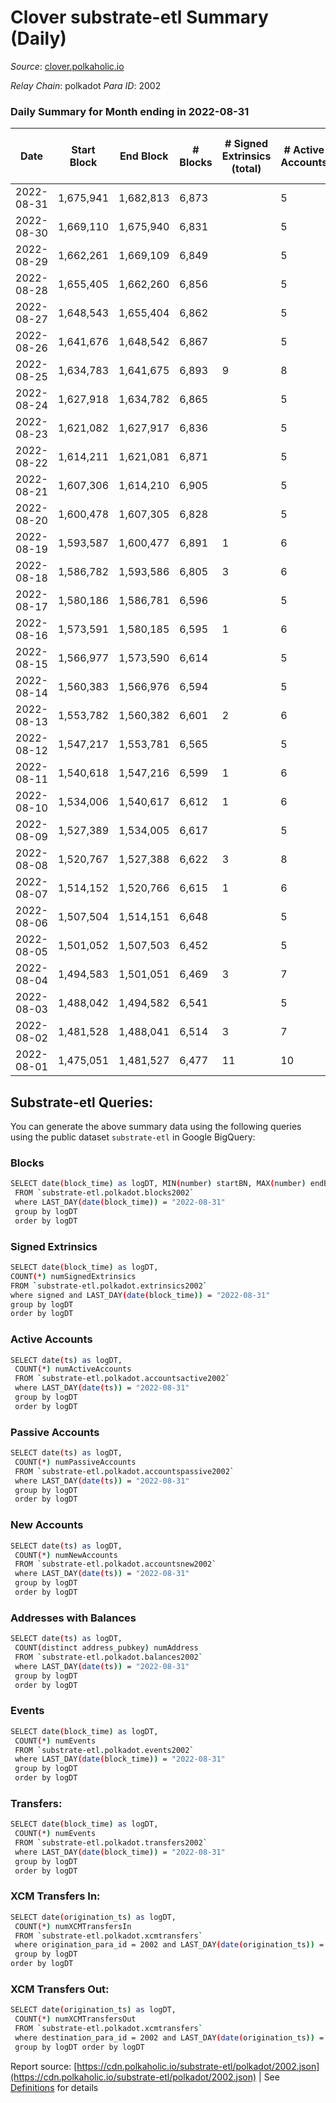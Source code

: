 # Clover substrate-etl Summary (Daily)

_Source_: [clover.polkaholic.io](https://clover.polkaholic.io)

*Relay Chain*: polkadot
*Para ID*: 2002



### Daily Summary for Month ending in 2022-08-31


| Date | Start Block | End Block | # Blocks | # Signed Extrinsics (total) | # Active Accounts | # Passive | # New | # Addresses with Balances | # Events | # Transfers | # XCM Transfers In | # XCM Transfers Out | Issues | 
| ---- | ----------- | --------- | -------- | --------------------------- | ----------------- | --------- | ----- | ------------------------- | -------- | ----------- | ------------------ | ------------------- | ------ |
| 2022-08-31 | 1,675,941 | 1,682,813 | 6,873 |  | 5 |  |  | 3,651 | 15,224 | 10 ($23.15) |   |   |  |
| 2022-08-30 | 1,669,110 | 1,675,940 | 6,831 |  | 5 |  |  | 3,651 | 15,435 | 33 ($89,091.63) |   |   |  |
| 2022-08-29 | 1,662,261 | 1,669,109 | 6,849 |  | 5 |  |  | 3,648 | 15,841 | 62 ($82,689.76) |   |   |  |
| 2022-08-28 | 1,655,405 | 1,662,260 | 6,856 |  | 5 |  |  | 3,648 | 15,314 | 46 ($10,352.28) |   |   |  |
| 2022-08-27 | 1,648,543 | 1,655,404 | 6,862 |  | 5 |  |  | 3,647 | 15,224 | 24 ($59,105.97) |   |   |  |
| 2022-08-26 | 1,641,676 | 1,648,542 | 6,867 |  | 5 |  |  | 3,645 | 15,431 | 16 ($7,824.79) |   |   |  |
| 2022-08-25 | 1,634,783 | 1,641,675 | 6,893 | 9 | 8 |  |  | 3,644 | 15,275 | 35 ($8,708.74) |   |   |  |
| 2022-08-24 | 1,627,918 | 1,634,782 | 6,865 |  | 5 |  |  | 3,640 | 15,404 | 44 ($11,850.38) |   |   |  |
| 2022-08-23 | 1,621,082 | 1,627,917 | 6,836 |  | 5 |  |  | 3,633 | 15,237 | 8 ($1,773.22) |   |   |  |
| 2022-08-22 | 1,614,211 | 1,621,081 | 6,871 |  | 5 |  |  | 3,631 | 15,402 | 39 ($9,905.35) |   |   |  |
| 2022-08-21 | 1,607,306 | 1,614,210 | 6,905 |  | 5 |  |  | 3,627 | 15,469 | 31 ($20,330.94) |   |   |  |
| 2022-08-20 | 1,600,478 | 1,607,305 | 6,828 |  | 5 |  |  | 3,626 | 15,184 | 15 ($16,389.08) |   |   |  |
| 2022-08-19 | 1,593,587 | 1,600,477 | 6,891 | 1 | 6 |  |  | 3,625 | 16,388 | 32 ($74,116.14) |   |   |  |
| 2022-08-18 | 1,586,782 | 1,593,586 | 6,805 | 3 | 6 |  |  | 3,622 | 15,924 | 42 ($47,007.51) |   |   |  |
| 2022-08-17 | 1,580,186 | 1,586,781 | 6,596 |  | 5 |  |  | 3,619 | 15,565 | 39 ($135,094.48) |   |   |  |
| 2022-08-16 | 1,573,591 | 1,580,185 | 6,595 | 1 | 6 |  |  | 3,619 | 14,970 | 27 ($7,423.09) |   |   |  |
| 2022-08-15 | 1,566,977 | 1,573,590 | 6,614 |  | 5 |  |  | 3,611 | 15,287 | 43 ($6,824.50) |   |   |  |
| 2022-08-14 | 1,560,383 | 1,566,976 | 6,594 |  | 5 |  |  | 3,607 | 16,114 | 124 ($129,993.88) |   |   |  |
| 2022-08-13 | 1,553,782 | 1,560,382 | 6,601 | 2 | 6 |  |  | 3,604 | 14,740 | 33 ($33,901.85) |   |   |  |
| 2022-08-12 | 1,547,217 | 1,553,781 | 6,565 |  | 5 |  |  | 3,603 | 14,723 | 45 ($12,404.37) |   |   |  |
| 2022-08-11 | 1,540,618 | 1,547,216 | 6,599 | 1 | 6 |  |  | 3,597 | 17,825 | 174 ($167,833.32) |   |   |  |
| 2022-08-10 | 1,534,006 | 1,540,617 | 6,612 | 1 | 6 |  |  | 3,570 | 16,133 | 105 ($66,640.75) |   |   |  |
| 2022-08-09 | 1,527,389 | 1,534,005 | 6,617 |  | 5 |  |  | 3,558 | 14,777 | 14 ($140.81) |   |   |  |
| 2022-08-08 | 1,520,767 | 1,527,388 | 6,622 | 3 | 8 |  |  | 3,545 | 14,645 | 8 ($2,288.55) |   |   |  |
| 2022-08-07 | 1,514,152 | 1,520,766 | 6,615 | 1 | 6 |  |  | 3,543 | 14,487 | 11 ($53,277.67) |   |   |  |
| 2022-08-06 | 1,507,504 | 1,514,151 | 6,648 |  | 5 |  |  | 3,541 | 15,138 | 59 ($3,479.97) |   |   |  |
| 2022-08-05 | 1,501,052 | 1,507,503 | 6,452 |  | 5 |  |  | 3,539 | 14,729 | 24 ($1,600.52) |   |   |  |
| 2022-08-04 | 1,494,583 | 1,501,051 | 6,469 | 3 | 7 |  |  | 3,535 | 15,763 | 93 ($38,176.18) |   |   |  |
| 2022-08-03 | 1,488,042 | 1,494,582 | 6,541 |  | 5 |  |  | 3,531 | 14,834 | 36 ($10,656.08) |   |   |  |
| 2022-08-02 | 1,481,528 | 1,488,041 | 6,514 | 3 | 7 |  |  | 3,525 | 15,408 | 35 ($175,523.26) |   |   |  |
| 2022-08-01 | 1,475,051 | 1,481,527 | 6,477 | 11 | 10 |  |  | 3,486 | 14,510 | 8 ($158.98) |   |   |  |

## Substrate-etl Queries:
You can generate the above summary data using the following queries using the public dataset `substrate-etl` in Google BigQuery:

### Blocks
```bash
SELECT date(block_time) as logDT, MIN(number) startBN, MAX(number) endBN, COUNT(*) numBlocks 
 FROM `substrate-etl.polkadot.blocks2002`  
 where LAST_DAY(date(block_time)) = "2022-08-31" 
 group by logDT 
 order by logDT
```

### Signed Extrinsics
```bash
SELECT date(block_time) as logDT, 
COUNT(*) numSignedExtrinsics 
FROM `substrate-etl.polkadot.extrinsics2002`  
where signed and LAST_DAY(date(block_time)) = "2022-08-31" 
group by logDT 
order by logDT
```

### Active Accounts
```bash
SELECT date(ts) as logDT, 
 COUNT(*) numActiveAccounts 
 FROM `substrate-etl.polkadot.accountsactive2002` 
 where LAST_DAY(date(ts)) = "2022-08-31" 
 group by logDT 
 order by logDT
```

### Passive Accounts
```bash
SELECT date(ts) as logDT, 
 COUNT(*) numPassiveAccounts 
 FROM `substrate-etl.polkadot.accountspassive2002` 
 where LAST_DAY(date(ts)) = "2022-08-31" 
 group by logDT 
 order by logDT
```

### New Accounts
```bash
SELECT date(ts) as logDT, 
 COUNT(*) numNewAccounts 
 FROM `substrate-etl.polkadot.accountsnew2002` 
 where LAST_DAY(date(ts)) = "2022-08-31" 
 group by logDT
 order by logDT
```

### Addresses with Balances
```bash
SELECT date(ts) as logDT,
 COUNT(distinct address_pubkey) numAddress 
 FROM `substrate-etl.polkadot.balances2002` 
 where LAST_DAY(date(ts)) = "2022-08-31" 
 group by logDT 
 order by logDT
```

### Events
```bash
SELECT date(block_time) as logDT, 
 COUNT(*) numEvents 
 FROM `substrate-etl.polkadot.events2002` 
 where LAST_DAY(date(block_time)) = "2022-08-31" 
 group by logDT 
 order by logDT
```

### Transfers:
```bash
SELECT date(block_time) as logDT, 
 COUNT(*) numEvents 
 FROM `substrate-etl.polkadot.transfers2002` 
 where LAST_DAY(date(block_time)) = "2022-08-31" 
 group by logDT 
 order by logDT
```

### XCM Transfers In:
```bash
SELECT date(origination_ts) as logDT, 
 COUNT(*) numXCMTransfersIn 
 FROM `substrate-etl.polkadot.xcmtransfers` 
 where origination_para_id = 2002 and LAST_DAY(date(origination_ts)) = "2022-08-31" 
 group by logDT 
order by logDT
```

### XCM Transfers Out:
```bash
SELECT date(origination_ts) as logDT, 
 COUNT(*) numXCMTransfersOut 
 FROM `substrate-etl.polkadot.xcmtransfers` 
 where destination_para_id = 2002 and LAST_DAY(date(origination_ts)) = "2022-08-31" 
 group by logDT order by logDT
```


Report source: [https://cdn.polkaholic.io/substrate-etl/polkadot/2002.json](https://cdn.polkaholic.io/substrate-etl/polkadot/2002.json) | See [Definitions](/DEFINITIONS.md) for details
